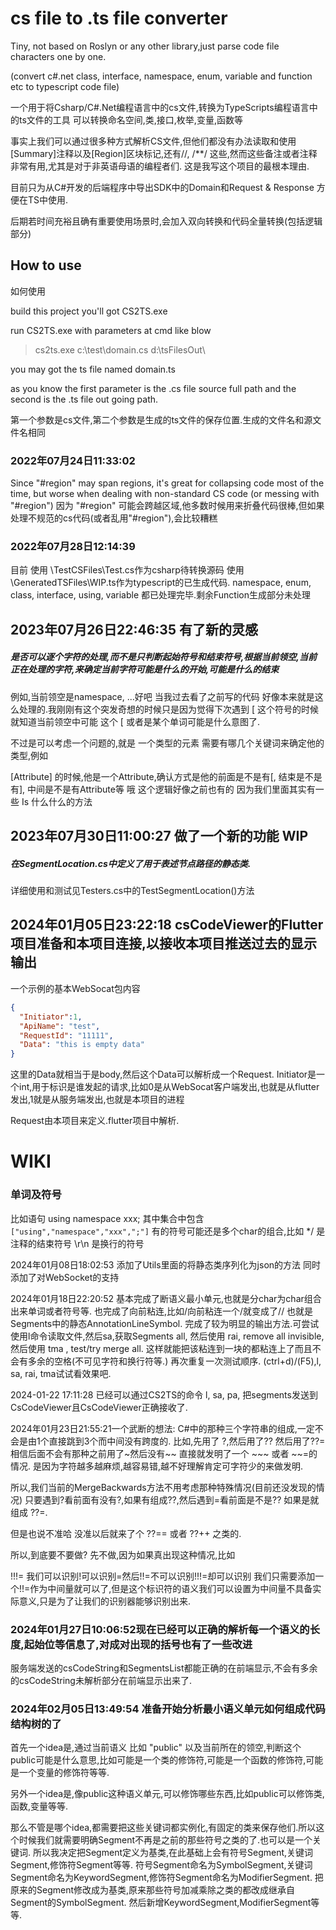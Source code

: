 # cs file to .ts file converter

Tiny, not based on Roslyn or any other library,just parse code file characters one by one.

(convert c#.net class, interface, namespace, enum, variable and function etc to typescript code file)

一个用于将Csharp/C#.Net编程语言中的cs文件,转换为TypeScripts编程语言中的ts文件的工具
可以转换命名空间,类,接口,枚举,变量,函数等

事实上我们可以通过很多种方式解析CS文件,但他们都没有办法读取和使用[Summary]注释以及[Region]区块标记,还有//, /**/
这些,然而这些备注或者注释非常有用,尤其是对于非英语母语的编程者们.
这是我写这个项目的最根本理由.

目前只为从C#开发的后端程序中导出SDK中的Domain和Request & Response
方便在TS中使用.

后期若时间充裕且确有重要使用场景时,会加入双向转换和代码全量转换(包括逻辑部分)

## **How to use**

如何使用

build this project you'll got CS2TS.exe

run CS2TS.exe with parameters at cmd like blow

> cs2ts.exe c:\test\domain.cs d:\tsFilesOut\

you may got the ts file named domain.ts

as you know the first parameter is the .cs file source full path
and the second is the .ts file out going path.

第一个参数是cs文件,第二个参数是生成的ts文件的保存位置.生成的文件名和源文件名相同

### 2022年07月24日11:33:02

Since "#region" may span regions, it's great for collapsing code most of the time, but worse when dealing with
non-standard CS code (or messing with "#region")
因为 "#region" 可能会跨越区域,他多数时候用来折叠代码很棒,但如果处理不规范的cs代码(或者乱用"#region"),会比较糟糕

### 2022年07月28日12:14:39

目前
使用 \TestCSFiles\Test.cs作为csharp待转换源码
使用 \GeneratedTSFiles\WIP.ts作为typescript的已生成代码.
namespace, enum, class, interface, using, variable 都已处理完毕.剩余Function生成部分未处理

## 2023年07月26日22:46:35 有了新的灵感

##### 是否可以逐个字符的处理,而不是只判断起始符号和结束符号,根据当前领空,当前正在处理的字符,来确定当前字符可能是什么的开始,可能是什么的结束

例如,当前领空是namespace,
...好吧 当我过去看了之前写的代码 好像本来就是这么处理的.我刚刚有这个突发奇想的时候只是因为觉得下次遇到 [
这个符号的时候就知道当前领空中可能 这个 [ 或者是某个单词可能是什么意图了.

不过是可以考虑一个问题的,就是 一个类型的元素 需要有哪几个关键词来确定他的类型,例如

[Attribute] 的时候,他是一个Attribute,确认方式是他的前面是不是有[, 结束是不是有], 中间是不是有Attribute等
哦 这个逻辑好像之前也有的 因为我们里面其实有一些 Is 什么什么的方法

## 2023年07月30日11:00:27 做了一个新的功能 WIP

##### 在SegmentLocation.cs中定义了用于表述节点路径的静态类.

详细使用和测试见Testers.cs中的TestSegmentLocation()方法

## 2024年01月05日23:22:18 csCodeViewer的Flutter项目准备和本项目连接,以接收本项目推送过去的显示输出

一个示例的基本WebSocat包内容

```json
{
  "Initiator":1,
  "ApiName": "test", 
  "RequestId": "11111", 
  "Data": "this is empty data"
}
```

这里的Data就相当于是body,然后这个Data可以解析成一个Request.
Initiator是一个int,用于标识是谁发起的请求,比如0是从WebSocat客户端发出,也就是从flutter发出,1就是从服务端发出,也就是本项目的进程

Request由本项目来定义.flutter项目中解析.

# WIKI

### 单词及符号

比如语句 using namespace xxx;
其中集合中包含 ```["using","namespace","xxx",";"]```
有的符号可能还是多个char的组合,比如  */ 是注释的结束符号 \r\n 是换行的符号

2024年01月08日18:02:53 添加了Utils里面的将静态类序列化为json的方法
同时添加了对WebSocket的支持

2024年01月18日22:20:52 基本完成了断语义最小单元,也就是分char为char组合出来单词或者符号等.
也完成了向前粘连,比如/向前粘连一个/就变成了// 也就是Segments中的静态AnnotationLineSymbol.
完成了较为明显的输出方法.可尝试使用l命令读取文件,然后sa,获取Segments all, 然后使用 rai, remove all invisible, 然后使用
tma , test/try merge all.
这样就能把该粘连到一块的都粘连上了而且不会有多余的空格(不可见字符和换行符等.)
再次重复一次测试顺序.
(ctrl+d)/(F5),l, sa, rai, tma试试看效果吧.

2024-01-22 17:11:28 已经可以通过CS2TS的命令 l, sa, pa,
把segments发送到CsCodeViewer且CsCodeViewer正确接收了.

2024年01月23日21:55:21一个武断的想法:
C#中的那种三个字符串的组成,一定不会是由1个直接跳到3个而中间没有跨度的.
比如,先用了 ?,然后用了?? 然后用了??=
相信后面不会有那种之前用了~然后没有~~ 直接就发明了一个 ~~~ 或者 ~~=的情况.
是因为字符越多越麻烦,越容易错,越不好理解肯定可字符少的来做发明.

所以,我们当前的MergeBackwards方法不用考虑那种特殊情况(目前还没发现的情况)
只要遇到?看前面有没有?,如果有组成??,然后遇到=看前面是不是?? 如果是就组成 ??=.

但是也说不准哈 没准以后就来了个 ??== 或者 ??++ 之类的.

所以,到底要不要做? 先不做,因为如果真出现这种情况,比如

!!!= 我们可以识别!可以识别=然后!!=不可以识别!!!=却可以识别
我们只需要添加一个!!=作为中间量就可以了,但是这个标识符的语义我们可以设置为中间量不具备实际意义,只是为了让我们的识别器能够识别出来.

### 2024年01月27日10:06:52现在已经可以正确的解析每一个语义的长度,起始位等信息了,对成对出现的括号也有了一些改进

服务端发送的csCodeString和SegmentsList都能正确的在前端显示,不会有多余的csCodeString未解析部分在前端显示出来了.

### 2024年02月05日13:49:54 准备开始分析最小语义单元如何组成代码结构树的了

首先一个idea是,通过当前语义 比如 "public" 以及当前所在的领空,判断这个public可能是什么意思,比如可能是一个类的修饰符,可能是一个函数的修饰符,可能是一个变量的修饰符等等.

另外一个idea是,像public这种语义单元,可以修饰哪些东西,比如public可以修饰类,函数,变量等等.

那么不管是哪个idea,都需要把这些关键词都实例化,有固定的类来保存他们.所以这个时候我们就需要明确Segment不再是之前的那些符号之类的了.也可以是一个关键词.
所以我决定把Segment定义为基类,在此基础上会有符号Segment,关键词Segment,修饰符Segment等等.
符号Segment命名为SymbolSegment,关键词Segment命名为KeywordSegment,修饰符Segment命名为ModifierSegment.
把原来的Segment修改成为基类,原来那些符号加减乘除之类的都改成继承自Segment的SymbolSegment.
然后新增KeywordSegment,ModifierSegment等等.